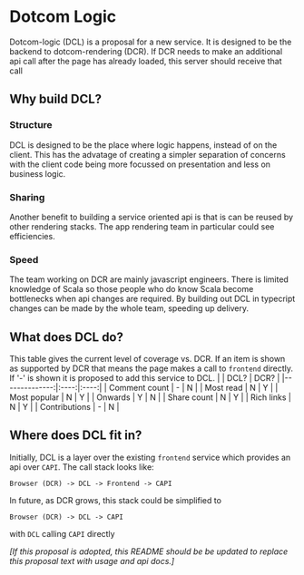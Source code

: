 # Dotcom Logic

Dotcom-logic (DCL) is a proposal for a new service. It is designed to be the backend to dotcom-rendering (DCR). If DCR needs to make an additional api call after the page has already loaded, this server should receive that call

## Why build DCL?

### Structure

DCL is designed to be the place where logic happens, instead of on the client. This has the advatage of creating a simpler separation of concerns with the client code being more focussed on presentation and less on business logic.

### Sharing

Another benefit to building a service oriented api is that is can be reused by other rendering stacks. The app rendering team in particular could see efficiencies.

### Speed

The team working on DCR are mainly javascript engineers. There is limited knowledge of Scala so those people who do know Scala become bottlenecks when api changes are required. By building out DCL in typecript changes can be made by the whole team, speeding up delivery.

## What does DCL do?

This table gives the current level of coverage vs. DCR. If an item is shown as supported by DCR that means the page makes a call to `frontend` directly. If '-' is shown it is proposed to add this service to DCL.
| | DCL? | DCR? |
|--------------:|:----:|:----:|
| Comment count | - | N |
| Most read | N | Y |
| Most popular | N | Y |
| Onwards | Y | N |
| Share count | N | Y |
| Rich links | N | Y |
| Contributions | - | N |

## Where does DCL fit in?

Initially, DCL is a layer over the existing `frontend` service which provides an api over `CAPI`. The call stack looks like:

```
Browser (DCR) -> DCL -> Frontend -> CAPI
```

In future, as DCR grows, this stack could be simplified to

```
Browser (DCR) -> DCL -> CAPI
```

with `DCL` calling `CAPI` directly

_[If this proposal is adopted, this README should be be updated to replace this proposal text with usage and api docs.]_
